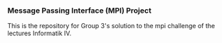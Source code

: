 ### Message Passing Interface (MPI) Project

This is the repository for Group 3's solution to the mpi challenge of the lectures Informatik IV.

